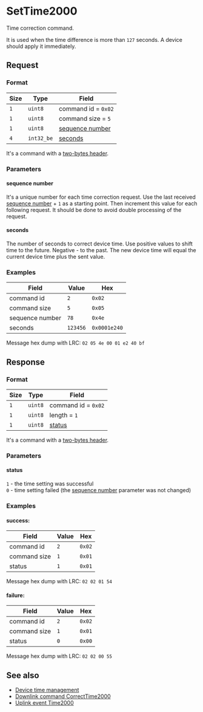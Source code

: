 # SetTime2000

Time correction command.

It is used when the time difference is more than `127` seconds.
A device should apply it immediately.


## Request

### Format

| Size | Type       | Field                               |
| ---- | ---------- | ----------------------------------- |
| `1`  | `uint8`    | command id = `0x02`                 |
| `1`  | `uint8`    | command size = `5`                  |
| `1`  | `uint8`    | [sequence number](#sequence-number) |
| `4`  | `int32_be` | [seconds](#seconds)                 |

It's a command with a [two-bytes header](../message.md#command-with-a-two-bytes-header).

### Parameters

#### sequence number

It's a unique number for each time correction request.
Use the last received [sequence number](./GetTime2000.md#sequence-number) + `1` as a starting point.
Then increment this value for each following request.
It should be done to avoid double processing of the request.

#### seconds

The number of seconds to correct device time.
Use positive values to shift time to the future. Negative - to the past.
The new device time will equal the current device time plus the sent value.

### Examples

| Field           | Value    | Hex          |
| --------------- | -------- | ------------ |
| command id      | `2`      | `0x02`       |
| command size    | `5`      | `0x05`       |
| sequence number | `78`     | `0x4e`       |
| seconds         | `123456` | `0x0001e240` |

Message hex dump with LRC: `02 05 4e 00 01 e2 40 bf`


## Response

### Format

| Size | Type    | Field               |
| ---- | ------- | ------------------- |
| `1`  | `uint8` | command id = `0x02` |
| `1`  | `uint8` | length = `1`        |
| `1`  | `uint8` | [status](#status)   |

It's a command with a [two-bytes header](../message.md#command-with-a-two-bytes-header).

### Parameters

#### status

`1` - the time setting was successful <br/>
`0` - time setting failed (the [sequence number](#sequence-number) parameter was not changed)

### Examples

#### success:

| Field        | Value | Hex    |
| ------------ | ----- | ------ |
| command id   | `2`   | `0x02` |
| command size | `1`   | `0x01` |
| status       | `1`   | `0x01` |

Message hex dump with LRC: `02 02 01 54`

#### failure:

| Field        | Value | Hex    |
| ------------ | ----- | ------ |
| command id   | `2`   | `0x02` |
| command size | `1`   | `0x01` |
| status       | `0`   | `0x00` |

Message hex dump with LRC: `02 02 00 55`


## See also

* [Device time management](../basics.md#device-time-management)
* [Downlink command CorrectTime2000](../commands/CorrectTime2000.md)
* [Uplink event Time2000](../commands/GetTime2000.md)
